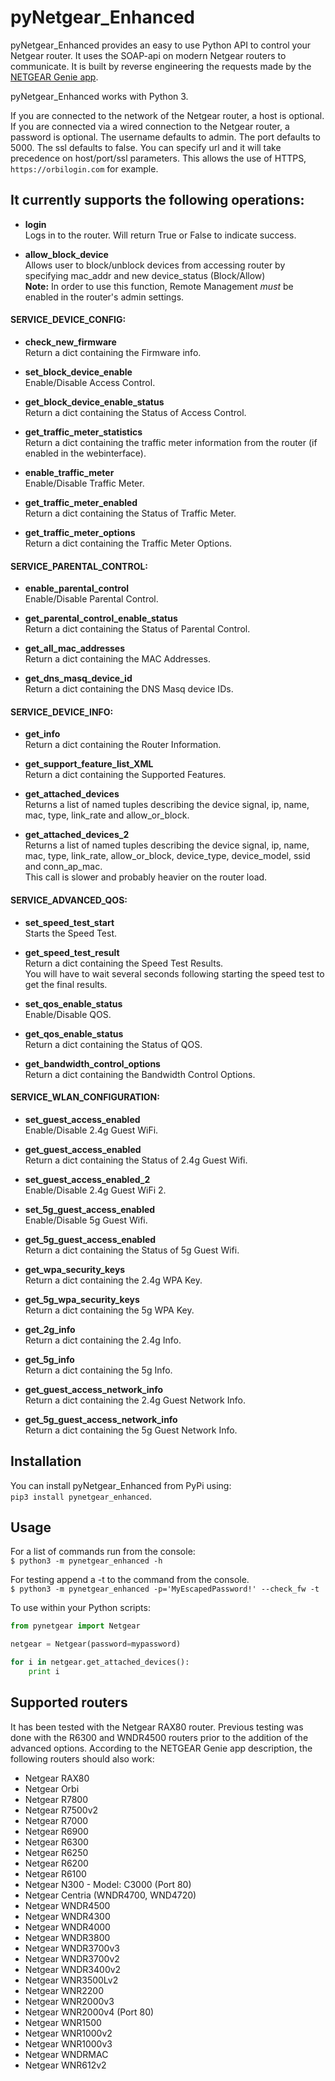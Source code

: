 # pyNetgear_Enhanced #

pyNetgear_Enhanced provides an easy to use Python API to control your Netgear router. It uses the SOAP-api on modern Netgear routers to communicate. It is built by reverse engineering the requests made by the [NETGEAR Genie app](https://play.google.com/store/apps/details?id=com.dragonflow).

pyNetgear_Enhanced works with Python 3.

If you are connected to the network of the Netgear router, a host is optional.
If you are connected via a wired connection to the Netgear router, a password is optional.
The username defaults to admin.
The port defaults to 5000.
The ssl defaults to false.
You can specify url and it will take precedence on host/port/ssl parameters.
This allows the use of HTTPS, `https://orbilogin.com` for example.


## It currently supports the following operations: ##

* **login**  
Logs in to the router. Will return True or False to indicate success.

* **allow_block_device**  
Allows user to block/unblock devices from accessing router by specifying mac_addr and new device_status (Block/Allow)  
**Note:** In order to use this function, Remote Management _must_ be enabled in the router's admin settings.

#### SERVICE_DEVICE_CONFIG: ####

* **check_new_firmware**  
Return a dict containing the Firmware info.

* **set_block_device_enable**  
Enable/Disable Access Control.

* **get_block_device_enable_status**  
Return a dict containing the Status of Access Control.

* **get_traffic_meter_statistics**  
Return a dict containing the traffic meter information from the router (if enabled in the webinterface).

* **enable_traffic_meter**  
Enable/Disable Traffic Meter.

* **get_traffic_meter_enabled**  
Return a dict containing the Status of Traffic Meter.

* **get_traffic_meter_options**  
Return a dict containing the Traffic Meter Options.

#### SERVICE_PARENTAL_CONTROL: ####

* **enable_parental_control**  
Enable/Disable Parental Control.

* **get_parental_control_enable_status**  
Return a dict containing the Status of Parental Control.

* **get_all_mac_addresses**  
Return a dict containing the MAC Addresses.

* **get_dns_masq_device_id**  
Return a dict containing the DNS Masq device IDs.

#### SERVICE_DEVICE_INFO: ####

* **get_info**  
Return a dict containing the Router Information.

* **get_support_feature_list_XML**  
Return a dict containing the Supported Features.

* **get_attached_devices**  
Returns a list of named tuples describing the device signal, ip, name, mac, type, link_rate and allow_or_block.

* **get_attached_devices_2**  
Returns a list of named tuples describing the device signal, ip, name, mac, type, link_rate, allow_or_block, device_type, device_model, ssid and conn_ap_mac.  
This call is slower and probably heavier on the router load.

#### SERVICE_ADVANCED_QOS: ####

* **set_speed_test_start**  
Starts the Speed Test.

* **get_speed_test_result**  
Return a dict containing the Speed Test Results.  
You will have to wait several seconds following starting the speed test to get the final results.

* **set_qos_enable_status**  
Enable/Disable QOS.

* **get_qos_enable_status**  
Return a dict containing the Status of QOS.

* **get_bandwidth_control_options**  
Return a dict containing the Bandwidth Control Options.

#### SERVICE_WLAN_CONFIGURATION: ####

* **set_guest_access_enabled**  
Enable/Disable 2.4g Guest WiFi.

* **get_guest_access_enabled**  
Return a dict containing the Status of 2.4g Guest Wifi.

* **set_guest_access_enabled_2**  
Enable/Disable 2.4g Guest WiFi 2.

* **set_5g_guest_access_enabled**  
Enable/Disable 5g Guest Wifi.

* **get_5g_guest_access_enabled**  
Return a dict containing the Status of 5g Guest Wifi.

* **get_wpa_security_keys**  
Return a dict containing the 2.4g WPA Key.

* **get_5g_wpa_security_keys**  
Return a dict containing the 5g WPA Key.

* **get_2g_info**  
Return a dict containing the 2.4g Info.

* **get_5g_info**  
Return a dict containing the 5g Info.

* **get_guest_access_network_info**  
Return a dict containing the 2.4g Guest Network Info.

* **get_5g_guest_access_network_info**  
Return a dict containing the 5g Guest Network Info.


## Installation ##

You can install pyNetgear_Enhanced from PyPi using:  
`pip3 install pynetgear_enhanced`.


## Usage ##

For a list of commands run from the console:  
`$ python3 -m pynetgear_enhanced -h`

For testing append a -t to the command from the console.  
`$ python3 -m pynetgear_enhanced -p='MyEscapedPassword!' --check_fw -t`

To use within your Python scripts:
```python
from pynetgear import Netgear

netgear = Netgear(password=mypassword)

for i in netgear.get_attached_devices():
    print i
```


## Supported routers ##
It has been tested with the Netgear RAX80 router. Previous testing was done with the R6300 and WNDR4500 routers prior to the addition of the advanced options. According to the NETGEAR Genie app description, the following routers should also work:

 * Netgear RAX80
 * Netgear Orbi
 * Netgear R7800
 * Netgear R7500v2
 * Netgear R7000
 * Netgear R6900
 * Netgear R6300
 * Netgear R6250
 * Netgear R6200
 * Netgear R6100
 * Netgear N300 - Model: C3000 (Port 80)
 * Netgear Centria (WNDR4700, WND4720)
 * Netgear WNDR4500
 * Netgear WNDR4300
 * Netgear WNDR4000
 * Netgear WNDR3800
 * Netgear WNDR3700v3
 * Netgear WNDR3700v2
 * Netgear WNDR3400v2
 * Netgear WNR3500Lv2
 * Netgear WNR2200
 * Netgear WNR2000v3
 * Netgear WNR2000v4 (Port 80)
 * Netgear WNR1500
 * Netgear WNR1000v2
 * Netgear WNR1000v3
 * Netgear WNDRMAC
 * Netgear WNR612v2
